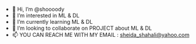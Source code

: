 - 👋 Hi, I’m @shoooody
- 👀 I’m interested in ML & DL
- 🌱 I’m currently learning ML & DL
- 💞️ I’m looking to collaborate on PROJECT about ML & DL
- 📫 YOU CAN REACH ME WITH MY EMAIL : sheida_shahali@yahoo.com

